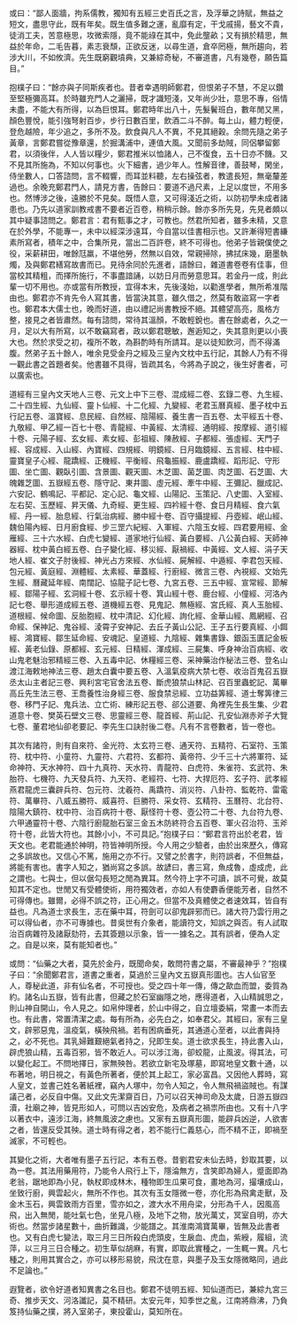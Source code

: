 或曰：“鄙人面牆，拘系儒教，獨知有五經三史百氏之言，及浮華之詩賦，無益之短文，盡思守此，既有年矣。既生值多難之運，亂靡有定，干戈戚揚，藝文不貴，徒消工夫，苦意極思，攻微索隱，竟不能祿在其中，免此壟畝；又有損於精思，無益於年命，二毛告暮，素志衰頹，正欲反迷，以尋生道，倉卒罔極，無所趨向，若涉大川，不如攸濟。先生既窮觀墳典，又兼綜奇秘，不審道書，凡有幾卷，願告篇目。”

抱樸子曰：“餘亦與子同斯疾者也。昔者幸遇明師鄭君，但恨弟子不慧，不足以鑽至堅極彌高耳。於時雖充門人之灑掃，既才識短淺，又年尚少壯，意思不專，俗情未盡，不能大有所得，以為巨恨耳。鄭君時年出八十，先髮鬢班白，數年閒又黑，顏色豐悅，能引強弩射百步，步行日數百里，飲酒二斗不醉。每上山，體力輕便，登危越險，年少追之，多所不及。飲食與凡人不異，不見其絕穀。余問先隨之弟子黃章，言鄭君嘗從豫章還，於掘溝浦中，連值大風。又聞前多劫賊，同侶攀留鄭君，以須後伴，人人皆以糧少，鄭君推米以恤諸人，己不復食，五十日亦不饑。又不見其所施為，不知以何事也。火下細書，過少年人。性解音律，善鼓琴，閑坐，侍坐數人，口答諮問，言不輟響，而耳並料聽，左右操弦者，教遣長短，無毫釐差過也。余晚充鄭君門人，請見方書，告餘曰：要道不過尺素，上足以度世，不用多也。然博涉之後，遠勝於不見矣。既悟人意，又可得淺近之術，以防初學未成者諸患也。乃先以道家訓教戒書不要者近百卷，稍稍示餘。餘亦多所先見，先見者頗以其中疑事諮問之。鄭君言：君有甄事之才，可教也。然君所知者，雖多未精，又意在於外學，不能專一，未中以經深涉遠耳，今自當以佳書相示也。又許漸得短書縑素所寫者，積年之中，合集所見，當出二百許卷，終不可得也。他弟子皆親僕使之役，采薪耕田，唯餘尫羸，不堪他勞，然無以自效，常親掃除，拂拭床幾，磨墨執燭，及與鄭君繕寫故書而已。見待余同於先進者，語餘曰，雜道書卷卷有佳事，但當校其精粗，而擇所施行，不事盡諳誦，以妨日月而勞意思耳。若金丹一成，則此輩一切不用也。亦或當有所教授，宜得本末，先後淺始，以勸進學者，無所希准階由也。鄭君亦不肯先令人寫其書，皆當決其意，雖久借之，然莫有敢盜寫一字者也。鄭君本大儒士也，晚而好道，由以禮記尚書教授不絕。其體望高亮，風格方整，接見之者皆肅然。每有諮問，常待其溫顏，不敢輕銳也。書在餘處者，久之一月，足以大有所寫，以不敢竊寫者，政以鄭君聰敏，邂逅知之，失其意則更以小喪大也。然於求受之初，複所不敢，為斟酌時有所請耳。是以徒知飲河，而不得滿腹。然弟子五十餘人，唯余見受金丹之經及三皇內文枕中五行記，其餘人乃有不得一觀此書之首題者矣。他書雖不具得，皆疏其名，今將為子說之，後生好書者，可以廣索也。

道經有三皇內文天地人三卷、元文上中下三卷、混成經二卷、玄錄二卷、九生經、二十四生經、九仙經、靈卜仙經、十二化經、九變經、老君玉曆真經、墨子枕中五行記五卷、溫寶經、息民經、自然經、陰陽經、養生書一百五卷、太平經五十卷、九敬經、甲乙經一百七十卷、青龍經、中黃經、太清經、通明經、按摩經、道引經十卷、元陽子經、玄女經、素女經、彭祖經、陳赦經、子都經、張虛經、天門子經、容成經、入山經、內寶經、四規經、明鏡經、日月臨鏡經、五言經、柱中經、靈寶皇子心經、龍蹻經、正機經、平衡經、飛龜振經、鹿盧蹻經、蹈形記、守形圖、坐亡圖、觀臥引圖、含景圖、觀天圖、木芝圖、菌芝圖、肉芝圖、石芝圖、大魄雜芝圖、五嶽經五卷、隱守記、東井圖、虛元經、牽牛中經、王彌記、臘成記、六安記、鶴鳴記、平都記、定心記、龜文經、山陽記、玉策記、八史圖、入室經、左右契、玉歷經、昇天儀、九奇經、更生經、四衿經十卷、食日月精經、食六氣經、丹一經、胎息經、行氣治病經、勝中經十卷、百守攝提經、丹壺經、岷山經、魏伯陽內經、日月廚食經、步三罡六紀經、入軍經、六陰玉女經、四君要用經、金雁經、三十六水經、白虎七變經、道家地行仙經、黃白要經、八公黃白經、天師神器經、枕中黃白經五卷、白子變化經、移災經、厭禍經、中黃經、文人經、涓子天地人經、崔文子肘後經、神光占方來經、水仙經、屍解經、中遁經、李君包天經、包元經、黃庭經、淵體經、太素經、華蓋經、行廚經、微言三卷、內視經、文始先生經、曆藏延年經、南闊記、協龍子記七卷、九宮五卷、三五中經、宣常經、節解經、鄒陽子經、玄洞經十卷、玄示經十卷、箕山經十卷、鹿台經、小僮經、河洛內記七卷、舉形道成經五卷、道機經五卷、見鬼記、無極經、宮氏經、真人玉胎經、道根經、候命圖、反胎胞經、枕中清記、幻化經、詢化經、金華山經、鳳網經、召命經、保神記、鬼谷經、淩霄子安神記、去丘子黃山公記、王子五行要真經、小餌經、鴻寶經、鄒生延命經、安魂記、皇道經、九陰經、雜集書錄、銀函玉匱記金板經、黃老仙錄、原都經、玄元經、日精經、渾成經、三屍集、呼身神治百病經、收山鬼老魅治邪精經三卷、入五毒中記、休糧經三卷、采神藥治作秘法三卷、登名山渡江海敕地神法三卷、趙太白囊中要五卷、入溫氣疫病大禁七卷、收治百鬼召五嶽丞太山主者記三卷、興利宮宅官舍法五卷、斷虎狼禁山林記、召百里蟲蛇記、萬畢高丘先生法三卷、王喬養性治身經三卷、服食禁忌經、立功益筭經、道士奪筭律三卷、移門子記、鬼兵法、立亡術、練形記五卷、郤公道要、角裡先生長生集、少君道意十卷、樊英石壁文三卷、思靈經三卷、龍首經、荊山記、孔安仙淵赤斧子大覽七卷、董君地仙卻老要記、李先生口訣肘後二卷。凡有不言卷數者，皆一卷也。

其次有諸符，則有自來符、金光符、太玄符三卷、通天符、五精符、石室符、玉策符、枕中符、小童符、九靈符、六君符、玄都符、黃帝符、少千三十六將軍符、延命神符、天水神符、四十九真符、天水符、青龍符、白虎符、朱雀符、玄武符、朱胎符、七機符、九天發兵符、九天符、老經符、七符、大捍厄符、玄子符、武孝經燕君龍虎三囊辟兵符、包元符、沈羲符、禹蹻符、消災符、八卦符、監乾符、雷電符、萬畢符、八威五勝符、威喜符、巨勝符、采女符、玄精符、玉曆符、北台符、陰陽大鎮符、枕中符、治百病符十卷、厭怪符十卷、壺公符二十卷、九台符九卷、六甲通靈符十卷、六陰行廚龍胎石室三金五木防終符合五百卷、軍火召治符、玉斧符十卷，此皆大符也。其餘小小，不可具記。”抱樸子曰：“鄭君言符出於老君，皆天文也。老君能通於神明，符皆神明所授。今人用之少驗者，由於出來歷久，傳寫之多誤故也。又信心不篤，施用之亦不行。又譬之於書字，則符誤者，不但無益，將能有害也。書字人知之，猶尚寫之多誤。故諺曰，書三寫，魚成魯，虛成虎，此之謂也。七與士，但以倨勾長短之閒為異耳。然今符上字不可讀，誤不可覺，故莫知其不定也。世閒又有受體使術，用符獨效者，亦如人有使麝香便能芳者，自然不可得傳也。雖爾，必得不誤之符，正心用之。但當不及真體使之者速效耳，皆自有益也。凡為道士求長生，志在藥中耳，符劍可以卻鬼辟邪而已。諸大符乃雲行用之可以得仙者，亦不可專據也。昔吳世有介象者，能讀符文，知誤之與否。有人試取治百病雜符及諸厭劾符，去其簽題以示象，皆一一據名之。其有誤者，便為人定之。自是以來，莫有能知者也。”

或問：“仙藥之大者，莫先於金丹，既聞命矣，敢問符書之屬，不審最神乎？”抱樸子曰：“余聞鄭君言，道書之重者，莫過於三皇內文五嶽真形圖也。古人仙官至人，尊秘此道，非有仙名者，不可授也。受之四十年一傳，傳之歃血而盟，委質為約。諸名山五嶽，皆有此書，但藏之於石室幽隱之地，應得道者，入山精誠思之，則山神自開山，令人見之。如帛仲理者，於山中得之，自立壇委絹，常畫一本而去也。有此書，常置清潔之處。每有所為，必先白之，如奉君父。其經曰，家有三皇文，辟邪惡鬼，溫疫氣，橫殃飛禍。若有困病垂死，其通道心至者，以此書與持之，必不死也。其乳婦難艱絕氣者持之，兒即生矣。道士欲求長生，持此書入山，辟虎狼山精，五毒百邪，皆不敢近人。可以涉江海，卻蛟龍，止風波。得其法，可以變化起工。不問地擇日，家無殃咎。若欲立新宅及塚墓，即寫地皇文數十通，以布著地，明日視之，有黃色所著者，便於其上起工，家必富昌。又因他人葬時，寫人皇文，並書己姓名著紙裡，竊內人塚中，勿令人知之，令人無飛禍盜賊也。有謀議己者，必反自中傷。又此文先潔齋百日，乃可以召天神司命及太歲，日游五嶽四瀆，社廟之神，皆見形如人，可問以吉凶安危，及病者之禍祟所由也。又有十八字以著衣中，遠涉江海，終無風波之慮也。又家有五嶽真形圖，能辟兵凶逆，人欲害之者，皆還反受其殃。道士時有得之者，若不能行仁義慈心，而不精不正，即禍至滅家，不可輕也。

其變化之術，大者唯有墨子五行記，本有五卷。昔劉君安未仙去時，鈔取其要，以為一卷。其法用藥用符，乃能令人飛行上下，隱淪無方，含笑即為婦人，蹙面即為老翁，踞地即為小兒，執杖即成林木，種物即生瓜果可食，畫地為河，撮壤成山，坐致行廚，興雲起火，無所不作也。其次有玉女隱微一卷，亦化形為飛禽走獸，及金木玉石，興雲致雨方百里，雪亦如之，渡大水不用舟梁，分形為千人，因風高飛，出入無閒，能吐氣七色，坐見八極，及地下之物，放光萬丈，冥室自明，亦大術也。然當步諸星數十，曲折難識，少能譜之。其淮南鴻寶萬畢，皆無及此書者也。又有白虎七變法，取三月三日所殺白虎頭皮，生扆血、虎血，紫綬，履組，流萍，以三月三日合種之。初生草似胡麻，有實，即取此實種之，一生輒一異。凡七種之，則用其實合之，亦可以移形易貌，飛沈在意，與墨子及玉女隱微略同，過此不足論也。”

遐覽者，欲令好道者知異書之名目也。鄭君不徒明五經、知仙道而已，兼綜九宮三奇、推步天文、河洛讖記，莫不精研。太安元年，知季世之亂，江南將鼎沸，乃負笈持仙藥之撲，將入室弟子，東投霍山，莫知所在。